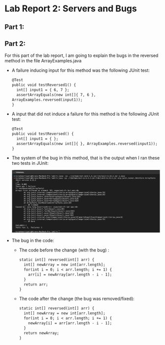 # Lab Report 2: Servers and Bugs

## Part 1:

## Part 2:

For this part of the lab report, I am going to explain the bugs in the reversed method in the file ArrayExamples.java

- A failure inducing input for this method was the following JUnit test:

    ```
    @Test
    public void testReversed1() {
      int[] input1 = { 6, 7 };  
      assertArrayEquals(new int[]{ 7, 6 }, ArrayExamples.reversed(input1));
    }
    ```
 
 
- A input that did not induce a failure for this method is the following JUnit test:

    ```
    @Test
    public void testReversed() {
      int[] input1 = { }; 
      assertArrayEquals(new int[]{ }, ArrayExamples.reversed(input1));
    }
    ```


- The system of the bug in this method, that is the output when I ran these two tests in JUnit:

  ![Symptom_JUnitOutput)](Symptom_JUnitOutput.png)

- The bug in the code:

  - The code before the change (with the bug) :

    ```
    static int[] reversed(int[] arr) {
      int[] newArray = new int[arr.length];
      for(int i = 0; i < arr.length; i += 1) {
        arr[i] = newArray[arr.length - i - 1];
      }
      return arr;
    }
    ```
  
  
  - The code after the change (the bug was removed/fixed):

    ```
    static int[] reversed(int[] arr) {
      int[] newArray = new int[arr.length];    
      for(int i = 0; i < arr.length; i += 1) {   
        newArray[i] = arr[arr.length - i - 1];    
      }
      return newArray;    
    }
    ```
  
